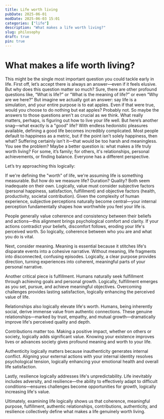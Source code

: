 ```yaml
---
title: Life worth living
pubDate: 2025-06-01
modDate: 2025-06-03 15:01
categories: ["life"]
description: "What makes a life worth living?"
slug: philosophy 
draft: true
pin: true
---
```



# What makes a life worth living?

This might be the single most important question you could tackle early in life. First off, let’s accept there is always an answer—even if it feels elusive. But why does this question matter so much? Sure, there are other profound questions like, “What is life?” or “What is the meaning of life?” or even “Why are we here?” But imagine we actually got an answer: say life is a simulation, and your entire purpose is to eat apples. Even if that were true, would you choose to do nothing but eat apples? Probably not. So maybe the answers to those questions aren't as crucial as we think. What really matters, perhaps, is figuring out how to live your life well. But here’s another snag—what exactly is a "good" life? With endless hedonistic pleasures available, defining a good life becomes incredibly complicated. Most people default to happiness as a metric, but if the point isn't solely happiness, then what? Suffering certainly isn't it—that would be too harsh and meaningless. You see the problem? Maybe a better question is: what makes a life truly worth living? For some, it’s family; for others, it's relationships, personal achievements, or finding balance. Everyone has a different perspective.

Let’s try approaching this logically:

If we're defining the "worth" of life, we're assuming life is something measurable. But how do we measure life? Duration? Quality? Both seem inadequate on their own. Logically, value must consider subjective factors (personal happiness, satisfaction, fulfillment) and objective factors (health, productivity, societal contribution). Given the complexity of human experience, subjective perceptions naturally become central—your internal perception fundamentally shapes how worthwhile you feel your life is.

People generally value coherence and consistency between their beliefs and actions—this alignment brings psychological comfort and clarity. If your actions contradict your beliefs, discomfort follows, eroding your life's perceived worth. So logically, coherence between who you are and what you do is vital.

Next, consider meaning. Meaning is essential because it stitches life's disparate events into a cohesive narrative. Without meaning, life fragments into disconnected, confusing episodes. Logically, a clear purpose provides direction, turning experiences into coherent, meaningful parts of your personal narrative.

Another critical piece is fulfillment. Humans naturally seek fulfillment through achieving goals and personal growth. Logically, fulfillment emerges as you set, pursue, and achieve meaningful objectives. Overcoming challenges provides lasting satisfaction, logically enhancing the perceived value of life.

Relationships also logically elevate life's worth. Humans, being inherently social, derive immense value from authentic connections. These genuine relationships—marked by trust, empathy, and mutual growth—dramatically improve life's perceived quality and depth.

Contributions matter too. Making a positive impact, whether on others or society, logically adds significant value. Knowing your existence improves lives or advances society gives profound meaning and worth to your life.

Authenticity logically matters because inauthenticity generates internal conflict. Aligning your external actions with your internal identity resolves psychological tension, logically enhancing your emotional health and overall life satisfaction.

Lastly, resilience logically addresses life's unpredictability. Life inevitably includes adversity, and resilience—the ability to effectively adapt to difficult conditions—ensures challenges become opportunities for growth, logically increasing life's value.

Ultimately, examining life logically shows us that coherence, meaningful purpose, fulfillment, authentic relationships, contributions, authenticity, and resilience collectively define what makes a life genuinely worth living.
